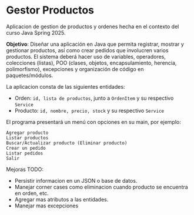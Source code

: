 # Gestor Productos

Aplicacion de gestion de productos y ordenes hecha en el contexto del curso Java Spring 2025.

**Objetivo**: Diseñar una aplicación en Java que permita registrar, mostrar y gestionar productos, así como crear pedidos que involucren varios productos. El sistema deberá hacer uso de variables, operadores, colecciones (listas), POO (clases, objetos, encapsulamiento, herencia, polimorfismo), excepciones y organización de código en paquetes/módulos.

La aplicacion consta de las siguientes entidades:

- Orden: `id, lista de productos`, junto a `OrdenItem` y su respectivo `Service`
- Producto: `id, nombre, precio, stock` y su respectivo `Service`

El programa presentará un menú con opciones en su main, por ejemplo:

```
Agregar producto
Listar productos
Buscar/Actualizar producto (Eliminar producto)
Crear un pedido
Listar pedidos
Salir
```

Mejoras TODO: 

- Persistir informacion en un JSON o base de datos.
- Manejar corner cases como eliminacion cuando producto se encuentra en orden, etc.
- Agregar mas atributos a las entidades.
- Manejar mas excepciones